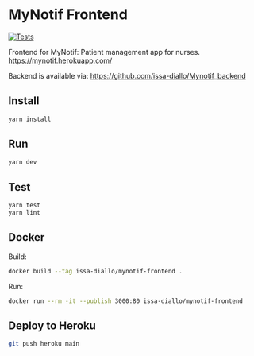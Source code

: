 # MyNotif Frontend

[![Tests](https://github.com/issa-diallo/mynotif_frontend/actions/workflows/tests.yml/badge.svg)](https://github.com/issa-diallo/mynotif_frontend/actions/workflows/tests.yml)

Frontend for MyNotif: Patient management app for nurses.
https://mynotif.herokuapp.com/

Backend is available via:
<https://github.com/issa-diallo/Mynotif_backend>

## Install
```sh
yarn install
```

## Run
```sh
yarn dev
```

## Test
```sh
yarn test
yarn lint
```

## Docker
Build:
```sh
docker build --tag issa-diallo/mynotif-frontend .
```
Run:
```sh
docker run --rm -it --publish 3000:80 issa-diallo/mynotif-frontend
```

## Deploy to Heroku
```sh
git push heroku main
```
